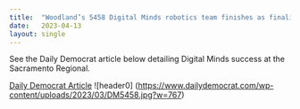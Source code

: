 ```yaml
---
title:  "Woodland’s 5458 Digital Minds robotics team finishes as finalist at FIRST Sacramento Regional"
date:   2023-04-13
layout: single
---
```


See the Daily Democrat article below detailing Digital Minds success at the Sacramento Regional.

[Daily Democrat Article](https://www.dailydemocrat.com/2023/03/31/woodlands-5458-digital-minds-robotics-team-finishes-as-finalist-at-first-sacramento-regional/)
![header0] (https://www.dailydemocrat.com/wp-content/uploads/2023/03/DM5458.jpg?w=767)